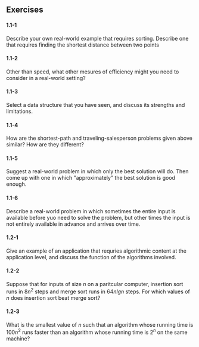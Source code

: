 ## Exercises

#### 1.1-1
Describe your own real-world example that requires sorting. Describe one that requires finding the shortest distance between two points


#### 1.1-2
Other than speed, what other mesures of efficiency might you need to consider in a real-world setting?

#### 1.1-3
Select a data structure that you have seen, and discuss its strengths and limitations.

#### 1.1-4
How are the shortest-path and traveling-salesperson problems given above similar?
How are they different?

#### 1.1-5
Suggest a real-world problem in which only the best solution will do. Then come up with one in which "approximately" the best solution is good enough.

#### 1.1-6
Describe a real-world problem in which sometimes the entire input is available before yuo need to solve the problem, but other times the input is not entirely available in advance and arrives over time.

#### 1.2-1
Give an example of an application that requries algorithmic content at the application level, and discuss the function of the algorithms involved.

#### 1.2-2
Suppose that for inputs of size $n$ on a paritcular computer, insertion sort runs in $8n^2$ steps and merge sort runs in $64nlg{n}$ steps. For which values of _n_ does insertion sort beat merge sort?

#### 1.2-3
What is the smallest value of $n$ such that an algorithm whose running time is $100n^2$ runs faster than an algorithm whose running time is $2^n$ on the same machine?
